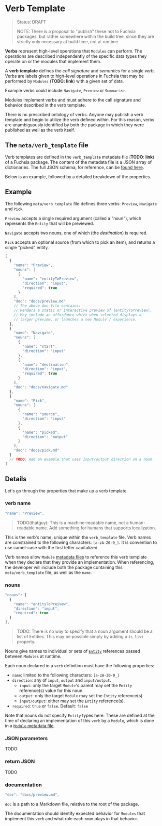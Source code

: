 Verb Template
=============
> Status: DRAFT
>
> NOTE: There is a proposal to "publish" these not to Fuchsia packages, but
> rather somewhere within the build tree, since they are strictly only necessary
> at build time, not at runtime.

**Verbs** represent high-level operations that `Modules` can perform. The operations are described independently of the specific data types they operate on or the modules that implement them.

A **verb template** defines the *call signature* and *semantics* for a single
*verb*. Verbs are labels given to high-level operations in Fuchsia that may be
performed by `Modules` (**TODO: link**) with a given set of data.

Example verbs could include `Navigate`, `Preview` or `Summarize`.

Modules implement verbs and must adhere to the call signature and behavior
described in the verb template.

There is no prescribed ontology of verbs. Anyone may publish a verb template and
begin to utilize the verb defined within. For this reason, verbs are
unambiguously identified by both the package in which they were published as
well as the verb itself.

## The `meta/verb_template` file

Verb templates are defined in the `verb_template` metadata file (**TODO:
link**) of a Fuchsia package. The content of the metadata file is a JSON array
of dictionaries. The full JSON schema, for reference, can be [found
here](../src/package_manager/metadata_schemas/verb_template.json).

Below is an example, followed by a detailed breakdown of the properties.

## Example

The following `meta/verb_template` file defines three verbs: `Preview`,
`Navigate` and `Pick`.

`Preview` accepts a single required argument (called a "noun"), which
represents the `Entity` that will be previewed.

`Navigate` accepts two nouns, one of which (the *destination*) is required.

`Pick` accepts an optional source (from which to pick an item), and returns a
single "picked" entity.

```javascript
[
  {
    "name": "Preview",
    "nouns": [
      {
        "name": "entityToPreview",
        "direction": "input",
        "required": true
      }
    ],
    "doc": "docs/preview.md"
    // The above doc file contains:
    // Renders a static or interactive preview of |entityToPreview|.
    // May include an affordance which when selected displays a
    // larger preview, or launches a new Module / experience.
  },
  {
    "name": "Navigate",
    "nouns": [
      {
        "name": "start",
        "direction": "input"
      },
      {
        "name": "destination",
        "direction": "input",
        "required": true
      }
    ],
    "doc": "docs/navigate.md"
  },
  {
    "name": "Pick",
    "nouns": [
      {
        "name": "source",
        "direction": "input"
      },
      {
        "name": "picked",
        "direction": "output"
      }
    ],
    "doc": "docs/pick.md"
  }
  // TODO: Add an example that uses input/output direction on a noun.
]
```

## Details

Let's go through the properties that make up a verb template.

### verb name

```javascript
"name": "Preview",
```
> TODO(thatguy): This is a machine-readable name, not a human-readable name. Add
> something for humans that supports localization.

This is the verb's name, unique within the `verb_template` file. Verb names are
constrained to the following characters: `[a-zA-Z0-9_]`. It is convention to use
camel-case with the first letter capitalized.

Verb names allow `Module` [metadata files](module.md) to reference this verb
template when they declare that they provide an implementation. When
referencing, the developer will include both the package containing this
`meta/verb_template` file, as well as the `name`.

### nouns

```javascript
"nouns": [
  {
    "name": "entityToPreivew",
    "direction": "input",
    "required": true
  }
],
```

> TODO: There is no way to specify that a noun argument should be a list of
> Entities.  This may be possible simply by adding a `is_list` property.

Nouns give names to individual or sets of [`Entity`](../entity.md) references
passed between `Modules` at runtime.

Each noun declared in a `verb` definition must have the following properties:

* `name`: limited to the following characters: `[a-zA-Z0-9_]`
* `direction`: any of `input`, `output` and `input/output`.
  - `input`: only the target `Module`'s parent may set the `Entity`
    reference(s) value for this noun.
  - `output`: only the target `Module` may set the `Entity` reference(s).
  - `input/output`: either may set the `Entity` reference(s).
* `required`: `true` or `false`. Default: `false`

Note that nouns do not specify `Entity` types here. These are
defined at the time of declaring an implementation of this `verb`
by a `Module`, which is done in a [`Module` metadata file](module.md).


### JSON parameters

TODO

### return JSON

TODO

### documentation

```javascript
"doc": "docs/preview.md",
```
`doc` is a path to a Markdown file, relative to the root of the package.

The documentation should identify expected behavior for `Modules` that
implement this `verb` and what role each `noun` plays in that behavior.
